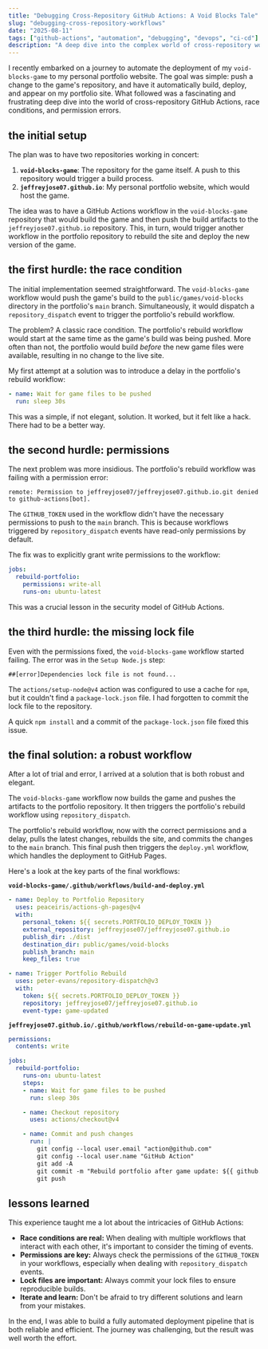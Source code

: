 ```yaml
---
title: "Debugging Cross-Repository GitHub Actions: A Void Blocks Tale"
slug: "debugging-cross-repository-workflows"
date: "2025-08-11"
tags: ["github-actions", "automation", "debugging", "devops", "ci-cd"]
description: "A deep dive into the complex world of cross-repository workflows, race conditions, and permission errors I encountered while deploying my Void Blocks game."
---
```


I recently embarked on a journey to automate the deployment of my `void-blocks-game` to my personal portfolio website. The goal was simple: push a change to the game's repository, and have it automatically build, deploy, and appear on my portfolio site. What followed was a fascinating and frustrating deep dive into the world of cross-repository GitHub Actions, race conditions, and permission errors.

## the initial setup

The plan was to have two repositories working in concert:

1.  **`void-blocks-game`**: The repository for the game itself. A push to this repository would trigger a build process.
2.  **`jeffreyjose07.github.io`**: My personal portfolio website, which would host the game.

The idea was to have a GitHub Actions workflow in the `void-blocks-game` repository that would build the game and then push the build artifacts to the `jeffreyjose07.github.io` repository. This, in turn, would trigger another workflow in the portfolio repository to rebuild the site and deploy the new version of the game.

## the first hurdle: the race condition

The initial implementation seemed straightforward. The `void-blocks-game` workflow would push the game's build to the `public/games/void-blocks` directory in the portfolio's `main` branch. Simultaneously, it would dispatch a `repository_dispatch` event to trigger the portfolio's rebuild workflow.

The problem? A classic race condition. The portfolio's rebuild workflow would start at the same time as the game's build was being pushed. More often than not, the portfolio would build *before* the new game files were available, resulting in no change to the live site.

My first attempt at a solution was to introduce a delay in the portfolio's rebuild workflow:

```yaml
- name: Wait for game files to be pushed
  run: sleep 30s
```

This was a simple, if not elegant, solution. It worked, but it felt like a hack. There had to be a better way.

## the second hurdle: permissions

The next problem was more insidious. The portfolio's rebuild workflow was failing with a permission error:

`remote: Permission to jeffreyjose07/jeffreyjose07.github.io.git denied to github-actions[bot].`

The `GITHUB_TOKEN` used in the workflow didn't have the necessary permissions to push to the `main` branch. This is because workflows triggered by `repository_dispatch` events have read-only permissions by default.

The fix was to explicitly grant write permissions to the workflow:

```yaml
jobs:
  rebuild-portfolio:
    permissions: write-all
    runs-on: ubuntu-latest
```

This was a crucial lesson in the security model of GitHub Actions.

## the third hurdle: the missing lock file

Even with the permissions fixed, the `void-blocks-game` workflow started failing. The error was in the `Setup Node.js` step:

`##[error]Dependencies lock file is not found...`

The `actions/setup-node@v4` action was configured to use a cache for `npm`, but it couldn't find a `package-lock.json` file. I had forgotten to commit the lock file to the repository.

A quick `npm install` and a commit of the `package-lock.json` file fixed this issue.

## the final solution: a robust workflow

After a lot of trial and error, I arrived at a solution that is both robust and elegant.

The `void-blocks-game` workflow now builds the game and pushes the artifacts to the portfolio repository. It then triggers the portfolio's rebuild workflow using `repository_dispatch`.

The portfolio's rebuild workflow, now with the correct permissions and a delay, pulls the latest changes, rebuilds the site, and commits the changes to the `main` branch. This final push then triggers the `deploy.yml` workflow, which handles the deployment to GitHub Pages.

Here's a look at the key parts of the final workflows:

**`void-blocks-game/.github/workflows/build-and-deploy.yml`**
```yaml
- name: Deploy to Portfolio Repository
  uses: peaceiris/actions-gh-pages@v4
  with:
    personal_token: ${{ secrets.PORTFOLIO_DEPLOY_TOKEN }}
    external_repository: jeffreyjose07/jeffreyjose07.github.io
    publish_dir: ./dist
    destination_dir: public/games/void-blocks
    publish_branch: main
    keep_files: true

- name: Trigger Portfolio Rebuild
  uses: peter-evans/repository-dispatch@v3
  with:
    token: ${{ secrets.PORTFOLIO_DEPLOY_TOKEN }}
    repository: jeffreyjose07/jeffreyjose07.github.io
    event-type: game-updated
```

**`jeffreyjose07.github.io/.github/workflows/rebuild-on-game-update.yml`**
```yaml
permissions:
  contents: write

jobs:
  rebuild-portfolio:
    runs-on: ubuntu-latest
    steps:
    - name: Wait for game files to be pushed
      run: sleep 30s

    - name: Checkout repository
      uses: actions/checkout@v4

    - name: Commit and push changes
      run: |
        git config --local user.email "action@github.com"
        git config --local user.name "GitHub Action"
        git add -A
        git commit -m "Rebuild portfolio after game update: ${{ github.event.client_payload.game }}" || echo "No changes to commit"
        git push
```

## lessons learned

This experience taught me a lot about the intricacies of GitHub Actions:

*   **Race conditions are real:** When dealing with multiple workflows that interact with each other, it's important to consider the timing of events.
*   **Permissions are key:** Always check the permissions of the `GITHUB_TOKEN` in your workflows, especially when dealing with `repository_dispatch` events.
*   **Lock files are important:** Always commit your lock files to ensure reproducible builds.
*   **Iterate and learn:** Don't be afraid to try different solutions and learn from your mistakes.

In the end, I was able to build a fully automated deployment pipeline that is both reliable and efficient. The journey was challenging, but the result was well worth the effort.
